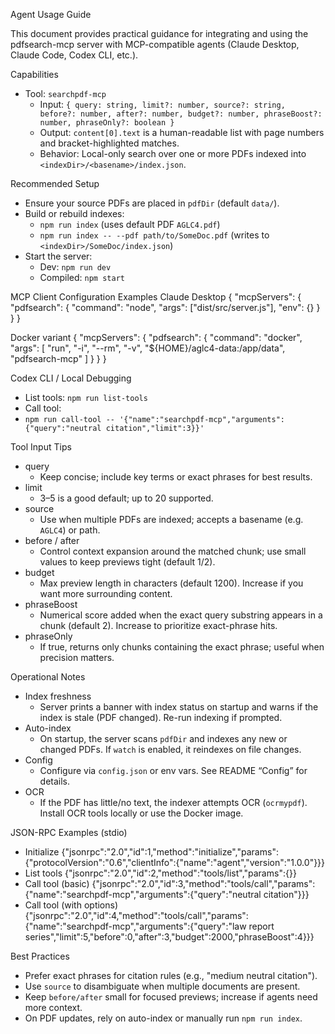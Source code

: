 Agent Usage Guide

This document provides practical guidance for integrating and using the pdfsearch-mcp server with MCP-compatible agents (Claude Desktop, Claude Code, Codex CLI, etc.).

Capabilities
- Tool: `searchpdf-mcp`
  - Input: `{ query: string, limit?: number, source?: string, before?: number, after?: number, budget?: number, phraseBoost?: number, phraseOnly?: boolean }`
  - Output: `content[0].text` is a human-readable list with page numbers and bracket-highlighted matches.
  - Behavior: Local-only search over one or more PDFs indexed into `<indexDir>/<basename>/index.json`.

Recommended Setup
- Ensure your source PDFs are placed in `pdfDir` (default `data/`).
- Build or rebuild indexes:
  - `npm run index` (uses default PDF `AGLC4.pdf`)
  - `npm run index -- --pdf path/to/SomeDoc.pdf` (writes to `<indexDir>/SomeDoc/index.json`)
- Start the server:
  - Dev: `npm run dev`
  - Compiled: `npm start`

MCP Client Configuration Examples
Claude Desktop
{
  "mcpServers": {
    "pdfsearch": {
      "command": "node",
      "args": ["dist/src/server.js"],
      "env": {}
    }
  }
}

Docker variant
{
  "mcpServers": {
    "pdfsearch": {
      "command": "docker",
      "args": [
        "run", "-i", "--rm",
        "-v", "${HOME}/aglc4-data:/app/data",
        "pdfsearch-mcp"
      ]
    }
  }
}

Codex CLI / Local Debugging
- List tools: `npm run list-tools`
- Call tool:
- `npm run call-tool -- '{"name":"searchpdf-mcp","arguments":{"query":"neutral citation","limit":3}}'`

Tool Input Tips
- query
  - Keep concise; include key terms or exact phrases for best results.
- limit
  - 3–5 is a good default; up to 20 supported.
- source
  - Use when multiple PDFs are indexed; accepts a basename (e.g. `AGLC4`) or path.
- before / after
  - Control context expansion around the matched chunk; use small values to keep previews tight (default 1/2).
- budget
  - Max preview length in characters (default 1200). Increase if you want more surrounding content.
- phraseBoost
  - Numerical score added when the exact query substring appears in a chunk (default 2). Increase to prioritize exact-phrase hits.
- phraseOnly
  - If true, returns only chunks containing the exact phrase; useful when precision matters.

Operational Notes
- Index freshness
  - Server prints a banner with index status on startup and warns if the index is stale (PDF changed). Re-run indexing if prompted.
- Auto-index
  - On startup, the server scans `pdfDir` and indexes any new or changed PDFs. If `watch` is enabled, it reindexes on file changes.
- Config
  - Configure via `config.json` or env vars. See README “Config” for details.
- OCR
  - If the PDF has little/no text, the indexer attempts OCR (`ocrmypdf`). Install OCR tools locally or use the Docker image.

JSON-RPC Examples (stdio)
- Initialize
  {"jsonrpc":"2.0","id":1,"method":"initialize","params":{"protocolVersion":"0.6","clientInfo":{"name":"agent","version":"1.0.0"}}}
- List tools
  {"jsonrpc":"2.0","id":2,"method":"tools/list","params":{}}
- Call tool (basic)
  {"jsonrpc":"2.0","id":3,"method":"tools/call","params":{"name":"searchpdf-mcp","arguments":{"query":"neutral citation"}}}
- Call tool (with options)
  {"jsonrpc":"2.0","id":4,"method":"tools/call","params":{"name":"searchpdf-mcp","arguments":{"query":"law report series","limit":5,"before":0,"after":3,"budget":2000,"phraseBoost":4}}}

Best Practices
- Prefer exact phrases for citation rules (e.g., "medium neutral citation").
- Use `source` to disambiguate when multiple documents are present.
- Keep `before/after` small for focused previews; increase if agents need more context.
- On PDF updates, rely on auto-index or manually run `npm run index`.

